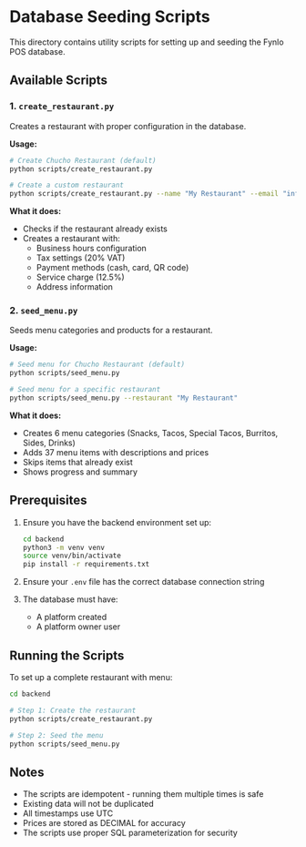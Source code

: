 # Database Seeding Scripts

This directory contains utility scripts for setting up and seeding the Fynlo POS database.

## Available Scripts

### 1. `create_restaurant.py`
Creates a restaurant with proper configuration in the database.

**Usage:**
```bash
# Create Chucho Restaurant (default)
python scripts/create_restaurant.py

# Create a custom restaurant
python scripts/create_restaurant.py --name "My Restaurant" --email "info@myrestaurant.com" --phone "+44 20 9876 5432"
```

**What it does:**
- Checks if the restaurant already exists
- Creates a restaurant with:
  - Business hours configuration
  - Tax settings (20% VAT)
  - Payment methods (cash, card, QR code)
  - Service charge (12.5%)
  - Address information

### 2. `seed_menu.py`
Seeds menu categories and products for a restaurant.

**Usage:**
```bash
# Seed menu for Chucho Restaurant (default)
python scripts/seed_menu.py

# Seed menu for a specific restaurant
python scripts/seed_menu.py --restaurant "My Restaurant"
```

**What it does:**
- Creates 6 menu categories (Snacks, Tacos, Special Tacos, Burritos, Sides, Drinks)
- Adds 37 menu items with descriptions and prices
- Skips items that already exist
- Shows progress and summary

## Prerequisites

1. Ensure you have the backend environment set up:
   ```bash
   cd backend
   python3 -m venv venv
   source venv/bin/activate
   pip install -r requirements.txt
   ```

2. Ensure your `.env` file has the correct database connection string

3. The database must have:
   - A platform created
   - A platform owner user

## Running the Scripts

To set up a complete restaurant with menu:

```bash
cd backend

# Step 1: Create the restaurant
python scripts/create_restaurant.py

# Step 2: Seed the menu
python scripts/seed_menu.py
```

## Notes

- The scripts are idempotent - running them multiple times is safe
- Existing data will not be duplicated
- All timestamps use UTC
- Prices are stored as DECIMAL for accuracy
- The scripts use proper SQL parameterization for security